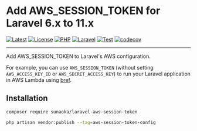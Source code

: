 # Add AWS_SESSION_TOKEN for Laravel 6.x to 11.x

[![Latest](https://poser.pugx.org/sunaoka/laravel-aws-session-token/v)](https://packagist.org/packages/sunaoka/laravel-aws-session-token)
[![License](https://poser.pugx.org/sunaoka/laravel-aws-session-token/license)](https://packagist.org/packages/sunaoka/laravel-aws-session-token)
[![PHP](https://img.shields.io/packagist/php-v/sunaoka/laravel-aws-session-token)](composer.json)
[![Laravel](https://img.shields.io/badge/laravel-%3E=%206.x-red)](https://laravel.com/)
[![Test](https://github.com/sunaoka/laravel-aws-session-token/actions/workflows/test.yml/badge.svg)](https://github.com/sunaoka/laravel-aws-session-token/actions/workflows/test.yml)
[![codecov](https://codecov.io/gh/sunaoka/laravel-aws-session-token/branch/develop/graph/badge.svg)](https://codecov.io/gh/sunaoka/laravel-aws-session-token)

----

Add AWS_SESSION_TOKEN to Laravel's AWS configuration.

For example, you can use `AWS_SESSION_TOKEN` (without setting `AWS_ACCESS_KEY_ID` or `AWS_SECRET_ACCESS_KEY`) to run your Laravel application in AWS Lambda using [bref](https://bref.sh/).

## Installation

```bash
composer require sunaoka/laravel-aws-session-token
```

```bash
php artisan vendor:publish --tag=aws-session-token-config
```
